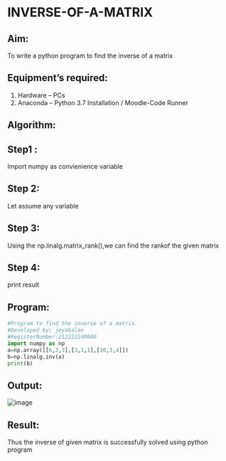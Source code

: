 # INVERSE-OF-A-MATRIX
## Aim:
To write a python program to find the inverse of a matrix
## Equipment’s required:
1. 	Hardware – PCs
2. 	Anaconda – Python 3.7 Installation / Moodle-Code Runner
## Algorithm:
## Step1 :
Import numpy as convienience variable

## Step 2:
Let assume any variable

## Step 3:
Using the np.linalg.matrix_rank(),we can find the rankof the given matrix

## Step 4:
print result
## Program:
```python
#Program to find the inverse of a matrix.
#Developed by: jeyabalan
#RegisterNumber:212222240040
import numpy as np
a=np.array([[6,2,3],[3,1,1],[10,3,4]])
b=np.linalg.inv(a)
print(b)
```
## Output:
![image](https://user-images.githubusercontent.com/119393851/228738768-6f43f9e5-93e5-408f-a2eb-b01881f43bd1.png)

## Result:
Thus the inverse of given matrix is successfully solved using python program

